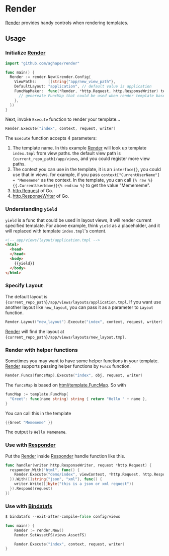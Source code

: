 # Render

[Render](https://github.com/aghape/render) provides handy controls when rendering templates.

## Usage

### Initialize [Render](https://github.com/aghape/render)

```go
import "github.com/aghape/render"

func main() {
  Render := render.New(&render.Config{
    ViewPaths:     []string{"app/new_view_path"},
    DefaultLayout: "application", // default value is application
    FuncMapMaker:  func(*Render, *http.Request, http.ResponseWriter) template.FuncMap {
      // genereate FuncMap that could be used when render template based on request info
    },
  })
}
```

Next, invoke `Execute` function to render your template...

```go
Render.Execute("index", context, request, writer)
```

The `Execute` function accepts 4 parameters:

1. The template name. In this example [Render](https://github.com/aghape/render) will look up template `index.tmpl` from view paths. the default view path is `{current_repo_path}/app/views`, and you could register more view paths.
2. The context you can use in the template, it is an `interface{}`, you could use that in views. for example, if you pass `context["CurrentUserName"] = "Memememe"` as the context. In the template, you can call `{% raw %}{{.CurrentUserName}}{% endraw %}` to get the value "Memememe".
3. [http.Request](https://golang.org/pkg/net/http/#Request) of Go.
4. [http.ResponseWriter](https://golang.org/pkg/net/http/#ResponseWriter) of Go.

### Understanding `yield`

`yield` is a func that could be used in layout views, it will render current specified template. For above example, think `yield` as a placeholder, and it will replaced with template `index.tmpl`'s content.

```html
<!-- app/views/layout/application.tmpl -->
<html>
  <head>
  </head>
  <body>
    {{yield}}
  </body>
</html>
```

### Specify Layout

The default layout is `{current_repo_path}/app/views/layouts/application.tmpl`. If you want use another layout like `new_layout`, you can pass it as a parameter to `Layout` function.

```go
Render.Layout("new_layout").Execute("index", context, request, writer)
```

[Render](https://github.com/aghape/render) will find the layout at `{current_repo_path}/app/views/layouts/new_layout.tmpl`.

### Render with helper functions

Sometimes you may want to have some helper functions in your template. [Render](https://github.com/aghape/render) supports passing helper functions by `Funcs` function.

```go
Render.Funcs(funcsMap).Execute("index", obj, request, writer)
```

The `funcsMap` is based on [html/template.FuncMap](https://golang.org/src/html/template/template.go?h=FuncMap#L305). So with

```go
funcMap := template.FuncMap{
  "Greet": func(name string) string { return "Hello " + name },
}
```

You can call this in the template

```go
{{Greet "Memememe" }}
```

The output is `Hello Memememe`.

### Use with [Responder](./responder.md)

Put the [Render](https://github.com/aghape/render) inside [Responder](./responder.md) handle function like this.

```go
func handler(writer http.ResponseWriter, request *http.Request) {
  responder.With("html", func() {
    Render.Execute("demo/index", viewContext, *http.Request, http.ResponseWriter)
  }).With([]string{"json", "xml"}, func() {
    writer.Write([]byte("this is a json or xml request"))
  }).Respond(request)
})
```

### Use with [Bindatafs](../plugins/bindata.md)

```go
$ bindatafs --exit-after-compile=false config/views

func main() {
	Render := render.New()
	Render.SetAssetFS(views.AssetFS)

	Render.Execute("index", context, request, writer)
}
```
